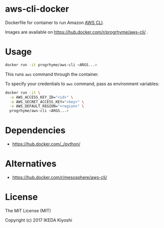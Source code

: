 # aws-cli-docker

Dockerfile for container to run Amazon [AWS CLI](https://aws.amazon.com/cli/).

Images are available on https://hub.docker.com/r/progrhyme/aws-cli/ .

# Usage

```sh
docker run -it progrhyme/aws-cli <ARGS...>
```

This runs `aws` command through the container.

To specify your credentials to `aws` command, pass as environment variables:

```sh
docker run -it \
  -e AWS_ACCESS_KEY_ID="<id>" \
  -e AWS_SECRET_ACCESS_KEY="<key>" \
  -e AWS_DEFAULT_REGION="<region>" \
  progrhyme/aws-cli <ARGS...>
```

# Dependencies

- https://hub.docker.com/_/python/

# Alternatives

- https://hub.docker.com/r/mesosphere/aws-cli/

# License

The MIT License (MIT)

Copyright (c) 2017 IKEDA Kiyoshi
